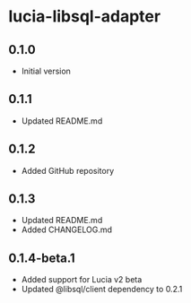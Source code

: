 # lucia-libsql-adapter

## 0.1.0
- Initial version

## 0.1.1
- Updated README.md

## 0.1.2
- Added GitHub repository

## 0.1.3
- Updated README.md
- Added CHANGELOG.md

## 0.1.4-beta.1
- Added support for Lucia v2 beta
- Updated @libsql/client dependency to 0.2.1
